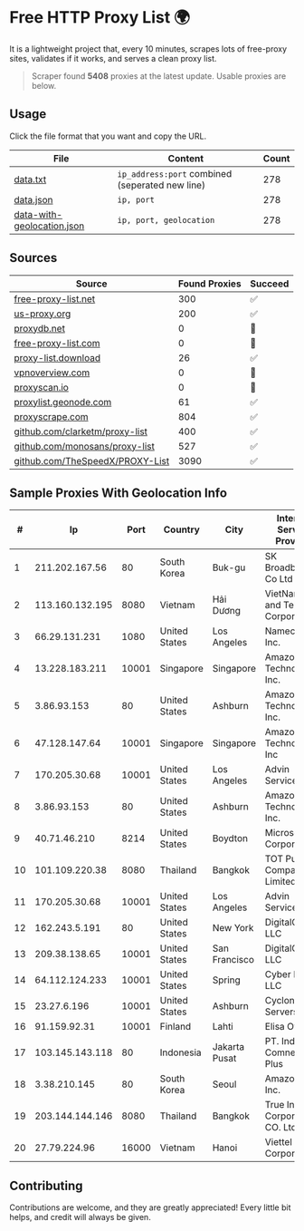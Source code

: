 
# Free HTTP Proxy List 🌍

It is a lightweight project that, every 10 minutes, scrapes lots of free-proxy sites, validates if it works, and serves a clean proxy list.


> Scraper found **5408** proxies at the latest update. Usable proxies are below.

## Usage

Click the file format that you want and copy the URL.


|File|Content|Count|
|----|-------|-----|
|[data.txt](https://raw.githubusercontent.com/themiralay/Proxy-List-World/master/data.txt)|`ip_address:port` combined (seperated new line)|278|
|[data.json](https://raw.githubusercontent.com/themiralay/Proxy-List-World/master/data.json)|`ip, port`|278|
|[data-with-geolocation.json](https://raw.githubusercontent.com/themiralay/Proxy-List-World/master/data-with-geolocation.json)|`ip, port, geolocation`|278|

## Sources

|Source|Found Proxies|Succeed|
|------|-------------|-------|
|[free-proxy-list.net](https://free-proxy-list.net)|300|✅|
|[us-proxy.org](https://www.us-proxy.org)|200|✅|
|[proxydb.net](http://proxydb.net)|0|🚫|
|[free-proxy-list.com](https://free-proxy-list.com/?page=&port=&type%5B%5D=http&type%5B%5D=https&up_time=0&search=Search)|0|🚫|
|[proxy-list.download](https://www.proxy-list.download/HTTP)|26|✅|
|[vpnoverview.com](https://vpnoverview.com/privacy/anonymous-browsing/free-proxy-servers)|0|🚫|
|[proxyscan.io](https://www.proxyscan.io)|0|🚫|
|[proxylist.geonode.com](https://proxylist.geonode.com/api/proxy-list?limit=300&page=1&sort_by=lastChecked&sort_type=desc&protocols=http,https)|61|✅|
|[proxyscrape.com](https://api.proxyscrape.com/v2/?request=displayproxies&protocol=http&timeout=10000&country=all&ssl=all&anonymity=all)|804|✅|
|[github.com/clarketm/proxy-list](https://raw.githubusercontent.com/clarketm/proxy-list/master/proxy-list-raw.txt)|400|✅|
|[github.com/monosans/proxy-list](https://raw.githubusercontent.com/monosans/proxy-list/main/proxies/http.txt)|527|✅|
|[github.com/TheSpeedX/PROXY-List](https://raw.githubusercontent.com/TheSpeedX/PROXY-List/master/http.txt)|3090|✅|


## Sample Proxies With Geolocation Info

|#|Ip|Port|Country|City|Internet Service Provider|
|-|--|----|-------|----|-------------------------|
|1|211.202.167.56|80|South Korea|Buk-gu|SK Broadband Co Ltd|
|2|113.160.132.195|8080|Vietnam|Hải Dương|VietNam Post and Telecom Corporation|
|3|66.29.131.231|1080|United States|Los Angeles|Namecheap, Inc.|
|4|13.228.183.211|10001|Singapore|Singapore|Amazon Technologies Inc.|
|5|3.86.93.153|80|United States|Ashburn|Amazon Technologies Inc.|
|6|47.128.147.64|10001|Singapore|Singapore|Amazon Technologies Inc|
|7|170.205.30.68|10001|United States|Los Angeles|Advin Services LLC|
|8|3.86.93.153|80|United States|Ashburn|Amazon Technologies Inc.|
|9|40.71.46.210|8214|United States|Boydton|Microsoft Corporation|
|10|101.109.220.38|8080|Thailand|Bangkok|TOT Public Company Limited|
|11|170.205.30.68|10001|United States|Los Angeles|Advin Services LLC|
|12|162.243.5.191|80|United States|New York|DigitalOcean, LLC|
|13|209.38.138.65|10001|United States|San Francisco|DigitalOcean, LLC|
|14|64.112.124.233|10001|United States|Spring|Cyber Planet LLC|
|15|23.27.6.196|10001|United States|Ashburn|Cyclone Servers|
|16|91.159.92.31|10001|Finland|Lahti|Elisa Oyj|
|17|103.145.143.118|80|Indonesia|Jakarta Pusat|PT. Indonesia Comnets Plus|
|18|3.38.210.145|80|South Korea|Seoul|Amazon.com, Inc.|
|19|203.144.144.146|8080|Thailand|Bangkok|True Internet Corporation CO. Ltd.|
|20|27.79.224.96|16000|Vietnam|Hanoi|Viettel Corporation|



## Contributing

Contributions are welcome, and they are greatly appreciated! Every
little bit helps, and credit will always be given.

